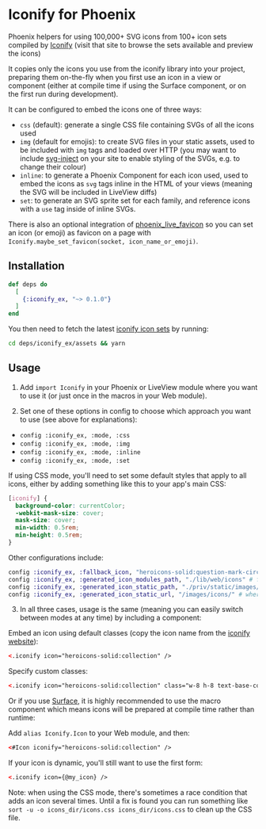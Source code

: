 # Iconify for Phoenix

Phoenix helpers for using 100,000+ SVG icons from 100+ icon sets compiled by [Iconify](https://icon-sets.iconify.design) (visit that site to browse the sets available and preview the icons)

It copies only the icons you use from the iconify library into your project, preparing them on-the-fly when you first use an icon in a view or component (either at compile time if using the Surface component, or on the first run during development).

It can be configured to embed the icons one of three ways:
- `css` (default): generate a single CSS file containing SVGs of all the icons used 
- `img` (default for emojis): to create SVG files in your static assets, used to be included with `img` tags and loaded over HTTP (you may want to include [svg-inject](https://github.com/iconfu/svg-inject) on your site to enable styling of the SVGs, e.g. to change their colour)
- `inline`: to generate a Phoenix Component for each icon used, used to embed the icons as `svg` tags inline in the HTML of your views (meaning the SVG will be included in LiveView diffs)
- `set`: to generate an SVG sprite set for each family, and reference icons with a `use` tag inside of inline SVGs.

There is also an optional integration of [phoenix_live_favicon](https://github.com/BartOtten/phoenix_live_favicon) so you can set an icon (or emoji) as favicon on a page with `Iconify.maybe_set_favicon(socket, icon_name_or_emoji)`.

## Installation

```elixir
def deps do
  [
    {:iconify_ex, "~> 0.1.0"}
  ]
end
```

You then need to fetch the latest [iconify icon sets](https://github.com/iconify/icon-sets) by running:
```bash
cd deps/iconify_ex/assets && yarn
```

## Usage

1. Add `import Iconify` in your Phoenix or LiveView module where you want to use it (or just once in the macros in your Web module). 

2. Set one of these options in config to choose which approach you want to use (see above for explanations):
- `config :iconify_ex, :mode, :css` 
- `config :iconify_ex, :mode, :img` 
- `config :iconify_ex, :mode, :inline` 
- `config :iconify_ex, :mode, :set` 

If using CSS mode, you'll need to set some default styles that apply to all icons, either by adding something like this to your app's main CSS:
```css
[iconify] {
  background-color: currentColor;
  -webkit-mask-size: cover;
  mask-size: cover;
  min-width: 0.5rem;
  min-height: 0.5rem;
}
```

Other configurations include:

```elixir
config :iconify_ex, :fallback_icon, "heroicons-solid:question-mark-circle" # when an icon is not found
config :iconify_ex, :generated_icon_modules_path, "./lib/web/icons" # for :inline mode
config :iconify_ex, :generated_icon_static_path, "./priv/static/images/icons" # where CSS and images are stored
config :iconify_ex, :generated_icon_static_url, "/images/icons/" # where CSS and images are served from
```

3. In all three cases, usage is the same (meaning you can easily switch between modes at any time) by including a component:

Embed an icon using default classes (copy the icon name from the [iconify website](https://icon-sets.iconify.design)):
```html
<.iconify icon="heroicons-solid:collection" />
```

Specify custom classes:
```html
<.iconify icon="heroicons-solid:collection" class="w-8 h-8 text-base-content" /> 
```

Or if you use [Surface](https://surface-ui.org), it is highly recommended to use the macro component which means icons will be prepared at compile time rather than runtime:

Add `alias Iconify.Icon` to your Web module, and then:

```html
<#Icon iconify="heroicons-solid:collection" />
```

If your icon is dynamic, you'll still want to use the first form:
```html
<.iconify icon={@my_icon} />
```

Note: when using the CSS mode, there's sometimes a race condition that adds an icon several times. Until a fix is found you can run something like `sort -u -o icons_dir/icons.css icons_dir/icons.css` to clean up the CSS file.
